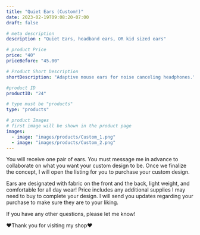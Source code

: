 ```yaml
---
title: "Quiet Ears (Custom!)"
date: 2023-02-19T09:08:20-07:00
draft: false

# meta description
description : "Quiet Ears, headband ears, OR kid sized ears"

# product Price
price: "40"
priceBefore: "45.00"

# Product Short Description
shortDescription: "Adaptive mouse ears for noise canceling headphones."

#product ID
productID: "24"

# type must be "products"
type: "products"

# product Images
# first image will be shown in the product page
images:
  - image: "images/products/Custom_1.png"
  - image: "images/products/Custom_2.png"
---
```


You will receive one pair of ears. You must message me in advance to collaborate on what you want your custom design to be. Once we finalize the concept, I will open the listing for you to purchase your custom design. 

Ears are designated with fabric on the front and the back, light weight, and comfortable for all day wear! Price includes any additional supplies I may need to buy to complete your design. I will send you updates regarding your purchase to make sure they are to your liking. 

If you have any other questions, please let me know!

❤Thank you for visiting my shop❤

